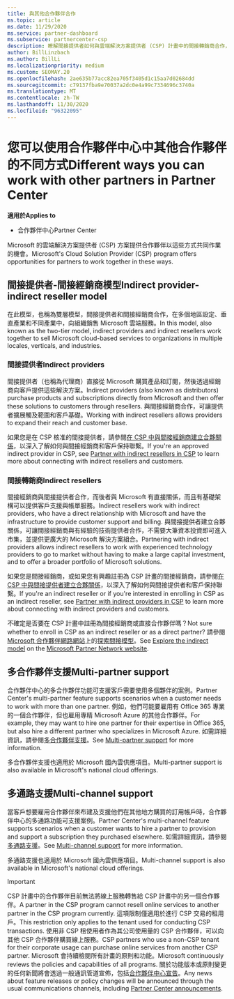 ```yaml
---
title: 與其他合作夥伴合作
ms.topic: article
ms.date: 11/29/2020
ms.service: partner-dashboard
ms.subservice: partnercenter-csp
description: 瞭解間接提供者如何與雲端解決方案提供者 (CSP) 計畫中的間接轉銷商合作，並判斷哪一個角色最適合您。
author: BillLinzbach
ms.author: BillLi
ms.localizationpriority: medium
ms.custom: SEOMAY.20
ms.openlocfilehash: 2ae635b77acc82ea705f3405d1c15aa7d02684dd
ms.sourcegitcommit: c79137fba9e70037a2dc0e4a99c7334696c3740a
ms.translationtype: MT
ms.contentlocale: zh-TW
ms.lasthandoff: 11/30/2020
ms.locfileid: "96322095"
---
```

# <a name="different-ways-you-can-work-with-other-partners-in-partner-center"></a><span data-ttu-id="7b9f3-103">您可以使用合作夥伴中心中其他合作夥伴的不同方式</span><span class="sxs-lookup"><span data-stu-id="7b9f3-103">Different ways you can work with other partners in Partner Center</span></span>

<span data-ttu-id="7b9f3-104">**適用於**</span><span class="sxs-lookup"><span data-stu-id="7b9f3-104">**Applies to**</span></span>

- <span data-ttu-id="7b9f3-105">合作夥伴中心</span><span class="sxs-lookup"><span data-stu-id="7b9f3-105">Partner Center</span></span>

<span data-ttu-id="7b9f3-106">Microsoft 的雲端解決方案提供者 (CSP) 方案提供合作夥伴以這些方式共同作業的機會。</span><span class="sxs-lookup"><span data-stu-id="7b9f3-106">Microsoft's Cloud Solution Provider (CSP) program offers opportunities for partners to work together in these ways.</span></span>

## <a name="indirect-provider-indirect-reseller-model"></a><span data-ttu-id="7b9f3-107">間接提供者-間接經銷商模型</span><span class="sxs-lookup"><span data-stu-id="7b9f3-107">Indirect provider-indirect reseller model</span></span>

<span data-ttu-id="7b9f3-108">在此模型，也稱為雙層模型，間接提供者和間接經銷商合作，在多個地區設定、垂直產業和不同產業中，向組織銷售 Microsoft 雲端服務。</span><span class="sxs-lookup"><span data-stu-id="7b9f3-108">In this model, also known as the two-tier model, indirect providers and indirect resellers work together to sell Microsoft cloud-based services to organizations in multiple locales, verticals, and industries.</span></span>

### <a name="indirect-providers"></a><span data-ttu-id="7b9f3-109">間接提供者</span><span class="sxs-lookup"><span data-stu-id="7b9f3-109">Indirect providers</span></span>

<span data-ttu-id="7b9f3-110">間接提供者（也稱為代理商）直接從 Microsoft 購買產品和訂閱，然後透過經銷商向客戶提供這些解決方案。</span><span class="sxs-lookup"><span data-stu-id="7b9f3-110">Indirect providers (also known as distributors) purchase products and subscriptions directly from Microsoft and then offer these solutions to customers through resellers.</span></span> <span data-ttu-id="7b9f3-111">與間接經銷商合作，可讓提供者擴展觸及範圍和客戶基礎。</span><span class="sxs-lookup"><span data-stu-id="7b9f3-111">Working with indirect resellers allows providers to expand their reach and customer base.</span></span>

<span data-ttu-id="7b9f3-112">如果您是在 CSP 核准的間接提供者，請參閱[在 CSP 中與間接經銷商建立合夥關係](indirect-provider-tasks-in-partner-center.md)，以深入了解如何與間接經銷商和客戶保持聯繫。</span><span class="sxs-lookup"><span data-stu-id="7b9f3-112">If you're an approved indirect provider in CSP, see [Partner with indirect resellers in CSP](indirect-provider-tasks-in-partner-center.md) to learn more about connecting with indirect resellers and customers.</span></span>

### <a name="indirect-resellers"></a><span data-ttu-id="7b9f3-113">間接轉銷商</span><span class="sxs-lookup"><span data-stu-id="7b9f3-113">Indirect resellers</span></span>

<span data-ttu-id="7b9f3-114">間接經銷商與間接提供者合作，而後者與 Microsoft 有直接關係，而且有基礎架構可以提供客戶支援與帳單服務。</span><span class="sxs-lookup"><span data-stu-id="7b9f3-114">Indirect resellers work with indirect providers, who have a direct relationship with Microsoft and have the infrastructure to provide customer support and billing.</span></span> <span data-ttu-id="7b9f3-115">與間接提供者建立合夥關係，可讓間接經銷商與有經驗的技術提供者合作，不需要大筆資本投資即可進入市集，並提供更廣大的 Microsoft 解決方案組合。</span><span class="sxs-lookup"><span data-stu-id="7b9f3-115">Partnering with indirect providers allows indirect resellers to work with experienced technology providers to go to market without having to make a large capital investment, and to offer a broader portfolio of Microsoft solutions.</span></span>

<span data-ttu-id="7b9f3-116">如果您是間接經銷商，或如果您有興趣註冊為 CSP 計畫的間接經銷商，請參閱[在 CSP 中與間接提供者建立合夥關係](indirect-reseller-tasks-in-partner-center.md)，以深入了解如何與間接提供者和客戶保持聯繫。</span><span class="sxs-lookup"><span data-stu-id="7b9f3-116">If you're an indirect reseller or if you're interested in enrolling in CSP as an indirect reseller, see [Partner with indirect providers in CSP](indirect-reseller-tasks-in-partner-center.md) to learn more about connecting with indirect providers and customers.</span></span>

<span data-ttu-id="7b9f3-117">不確定是否要在 CSP 計畫中註冊為間接經銷商或直接合作夥伴嗎？</span><span class="sxs-lookup"><span data-stu-id="7b9f3-117">Not sure whether to enroll in CSP as an indirect reseller or as a direct partner?</span></span> <span data-ttu-id="7b9f3-118">請參閱 [Microsoft 合作夥伴網路網站](https://partner.microsoft.com)上的[探索間接模型](https://partner.microsoft.com/cloud-solution-provider/indirect)。</span><span class="sxs-lookup"><span data-stu-id="7b9f3-118">See [Explore the indirect model](https://partner.microsoft.com/cloud-solution-provider/indirect) on the [Microsoft Partner Network website](https://partner.microsoft.com).</span></span>

## <a name="multi-partner-support"></a><span data-ttu-id="7b9f3-119">多合作夥伴支援</span><span class="sxs-lookup"><span data-stu-id="7b9f3-119">Multi-partner support</span></span>

<span data-ttu-id="7b9f3-120">合作夥伴中心的多合作夥伴功能可支援客戶需要使用多個夥伴的案例。</span><span class="sxs-lookup"><span data-stu-id="7b9f3-120">Partner Center's multi-partner feature supports scenarios when a customer needs to work with more than one partner.</span></span> <span data-ttu-id="7b9f3-121">例如，他們可能要雇用有 Office 365 專業的一個合作夥伴，但也雇用專精 Microsoft Azure 的其他合作夥伴。</span><span class="sxs-lookup"><span data-stu-id="7b9f3-121">For example, they may want to hire one partner for their expertise in Office 365, but also hire a different partner who specializes in Microsoft Azure.</span></span> <span data-ttu-id="7b9f3-122">如需詳細資訊，請參閱[多合作夥伴支援](multipartner.md)。</span><span class="sxs-lookup"><span data-stu-id="7b9f3-122">See [Multi-partner support](multipartner.md) for more information.</span></span>

<span data-ttu-id="7b9f3-123">多合作夥伴支援也適用於 Microsoft 國內雲供應項目。</span><span class="sxs-lookup"><span data-stu-id="7b9f3-123">Multi-partner support is also available in Microsoft's national cloud offerings.</span></span>

## <a name="multi-channel-support"></a><span data-ttu-id="7b9f3-124">多通路支援</span><span class="sxs-lookup"><span data-stu-id="7b9f3-124">Multi-channel support</span></span>

<span data-ttu-id="7b9f3-125">當客戶想要雇用合作夥伴來布建及支援他們在其他地方購買的訂用帳戶時，合作夥伴中心的多通路功能可支援案例。</span><span class="sxs-lookup"><span data-stu-id="7b9f3-125">Partner Center's multi-channel feature supports scenarios when a customer wants to hire a partner to provision and support a subscription they purchased elsewhere.</span></span> <span data-ttu-id="7b9f3-126">如需詳細資訊，請參閱[多通路支援](multichannel.md)。</span><span class="sxs-lookup"><span data-stu-id="7b9f3-126">See [Multi-channel support](multichannel.md) for more information.</span></span>

<span data-ttu-id="7b9f3-127">多通路支援也適用於 Microsoft 國內雲供應項目。</span><span class="sxs-lookup"><span data-stu-id="7b9f3-127">Multi-channel support is also available in Microsoft's national cloud offerings.</span></span>

> [!IMPORTANT]  
> <span data-ttu-id="7b9f3-128">CSP 計畫中的合作夥伴目前無法將線上服務轉售給 CSP 計畫中的另一個合作夥伴。</span><span class="sxs-lookup"><span data-stu-id="7b9f3-128">A partner in the CSP program cannot resell online services to another partner in the CSP program currently.</span></span> <span data-ttu-id="7b9f3-129">這項限制僅適用於進行 CSP 交易的租用戶。</span><span class="sxs-lookup"><span data-stu-id="7b9f3-129">This restriction only applies to the tenant used for conducting CSP transactions.</span></span> <span data-ttu-id="7b9f3-130">使用非 CSP 租使用者作為其公司使用量的 CSP 合作夥伴，可以向其他 CSP 合作夥伴購買線上服務。</span><span class="sxs-lookup"><span data-stu-id="7b9f3-130">CSP partners who use a non-CSP tenant for their corporate usage can purchase online services from another CSP partner.</span></span> <span data-ttu-id="7b9f3-131">Microsoft 會持續檢閱所有計畫的原則和功能。</span><span class="sxs-lookup"><span data-stu-id="7b9f3-131">Microsoft continuously reviews the policies and capabilities of all programs.</span></span> <span data-ttu-id="7b9f3-132">關於功能版本或原則變更的任何新聞將會透過一般通訊管道宣佈，包括[合作夥伴中心宣告](announcements/index.md)。</span><span class="sxs-lookup"><span data-stu-id="7b9f3-132">Any news about feature releases or policy changes will be announced through the usual communications channels, including [Partner Center announcements](announcements/index.md).</span></span>
